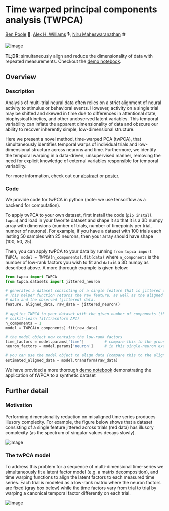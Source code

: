 # Time warped principal components analysis (TWPCA)

[Ben Poole](https://cs.stanford.edu/~poole/) :beer:, [Alex H. Williams](http://alexhwilliams.info/) :studio_microphone:, [Niru Maheswaranathan](http://niru.org/) :soccer:

![image](https://img.shields.io/pypi/v/twpca.svg)

**TL;DR**: simultaneously align and reduce the dimensionality of data with repeated measurements. Checkout the [demo notebook](https://github.com/ganguli-lab/twpca/blob/master/Time-warped%20PCA%20demo.ipynb).
## Overview

### Description
Analysis of multi-trial neural data often relies on a strict alignment of neural activity to stimulus or behavioral events. However, activity on a single trial may be shifted and skewed in time due to differences in attentional state, biophysical kinetics, and other unobserved latent variables. This temporal variability can inflate the apparent dimensionality of data and obscure our ability to recover inherently simple, low-dimensional structure.

Here we present a novel method, time-warped PCA (twPCA), that simultaneously identifies temporal warps of individual trials and low-dimensional structure across neurons and time. Furthermore, we identify the temporal warping in a data-driven, unsupervised manner, removing the need for explicit knowledge of external variables responsible for temporal variability.

For more information, check out our [abstract](http://cs.stanford.edu/~poole/warptour.pdf) or [poster](http://cs.stanford.edu/~poole/twpca_poster.pdf).

### Code
We provide code for twPCA in python (note: we use tensorflow as a backend for computation).

To apply twPCA to your own dataset, first install the code (`pip install twpca`) and load in your favorite dataset and shape it so that it is a 3D numpy array with dimensions (number of trials, number of timepoints per trial, number of neurons). For example, if you have a dataset with 100 trials each lasting 50 samples with 25 neurons, then your array should have shape (100, 50, 25).

Then, you can apply twPCA to your data by running `from twpca import TWPCA; model = TWPCA(n_components).fit(data)` where `n_components` is the number of low-rank factors you wish to fit and `data` is a 3D numpy as described above. A more thorough example is given below:

```python
from twpca import TWPCA
from twpca.datasets import jittered_neuron

# generates a dataset consisting of a single feature that is jittered on every trial.
# This helper function returns the raw feature, as well as the aligned (ground truth)
# data and the observed (jittered) data.
feature, aligned_data, raw_data = jittered_neuron()

# applies TWPCA to your dataset with the given number of components (this follows the
# scikit-learn fit/trasnform API)
n_components = 1
model = TWPCA(n_components).fit(raw_data)

# the model object now contains the low-rank factors
time_factors = model.params['time']         # compare this to the ground truth feature
neuron_factors = model.params['neuron']     # in this single-neuron example, this will be a scalar

# you can use the model object to align data (compare this to the aligned_data from above)
estimated_aligned_data = model.transform(raw_data)
```

We have provided a more thorough [demo notebook](https://github.com/ganguli-lab/twpca/blob/master/Time-warped%20PCA%20demo.ipynb) demonstrating the application of tWPCA to a synthetic dataset

## Further detail

### Motivation
Performing dimensionality reduction on misaligned time series produces illusory complexity. For example, the figure below shows that a dataset consisting of a single feature jittered across trials (red data) has illusory complexity (as the spectrum of singular values decays slowly).

![image](https://cloud.githubusercontent.com/assets/636625/23191412/430db774-f852-11e6-8176-8ea55d772d87.png)

### The twPCA model
To address this problem for a sequence of multi-dimensional time-series we simultaneously fit a latent factor model (e.g. a matrix decomposition), and time warping functions to align the latent factors to each measured time series. Each trial is modeled as a low-rank matrix where the neuron factors are fixed (gray box below) while the time factors vary from trial to trial by warping a canonical temporal factor differently on each trial.

![image](https://cloud.githubusercontent.com/assets/636625/23193786/866b0910-f85f-11e6-9987-948c8600c5ea.png)

